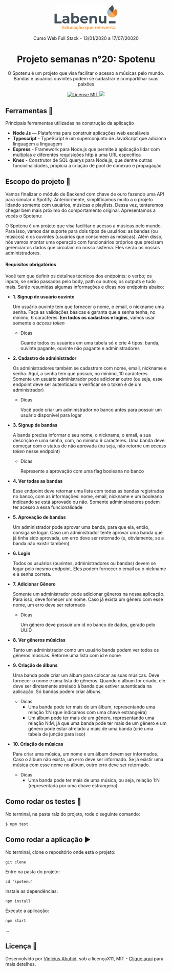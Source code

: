 <p align="center">
<img src="./assets/Labenu.png" alt="slogan Labenu" width="200px">
</p>

<p align="center">Curso Web Full Stack - 13/01/2020 a 17/07/20020</p>


<h1 align="center">
Projeto semanas n°20: Spotenu
</h1>

<p align="center">O Spotenu é um projeto que visa facilitar o acesso a músicas pelo mundo. Bandas e usuários ouvintes podem se cadastrar e compartilhar suas paixões</p>

<p align="center">
  <a href="https://opensource.org/licenses/MIT">
    <img src="https://img.shields.io/badge/License-MIT-blue.svg" alt="License MIT">
    <img src="https://img.shields.io/badge/tests-15%20tests%2015%20passed-green">
  </a>
</p>

## Ferramentas :wrench:
Principais ferramentas utilizadas na construção da aplicação

- **Node Js** — Plataforma para construir aplicações web escaláveis
- **Typescript** - TypeScript é um superconjunto de JavaScript que adiciona linguagem a linguagem
- **Express** - Framework para Node.js que permite à aplicação lidar com multiplas e diferentes requisições http à uma URL específica
- **Knex** - Construtor de SQL querys para Node.js, que dentre outras funciolnalidades, propicia a criação de pool de conexao e propagação

## Escopo do projeto :pushpin:
Vamos finalizar o módulo de Backend com chave de ouro fazendo uma API para simular o Spotify. Anteriormente, simplificamos muito a o projeto lidando somente com usuários, músicas e playlists. Dessa vez, tentaremos chegar bem mais próximo do comportamento original. Apresentamos a vocês o Spotenu:

O Spotenu é um projeto que visa facilitar o acesso a músicas pelo mundo. Para isso, vamos dar suporte para dois tipos de usuários: as bandas (ou músicos) e os ouvintes (usuários que consomem as músicas). Além disso, nós vamos montar uma operação com funcionários próprios que precisam gerenciar os dados que circulam no nosso sistema. Eles serão os nossos administradores.

#### Requisitos obrigatórios ####
Você tem que definir os detalhes técnicos dos endpoints: o verbo; os inputs; se serão passados pelo body, path ou outros; os outputs e tudo mais. Serão resumidas algumas informações e dicas nos endpoints abaixo:

- **1. Signup de usuário ouvinte**

    Um usuário ouvinte tem que fornecer o nome, o email, o nickname uma senha. Faça as validações básicas e garanta que a senha tenha, no mínimo, 6 caracteres. **Em todos os cadastros e logins**, vamos usar somente o *access token*

    - Dicas

        Guarde todos os usuários em uma tabela só e crie 4 tipos: banda, ouvinte pagante, ouvinte não pagante e administradores

- **2. Cadastro de administrador**

    Os administradores também se cadastram com nome, email, nickname e senha. Aqui, a senha tem que possuir, no mínimo, 10 carácteres. Somente um usuário administrador pode adicionar outro (ou seja, esse endpoint deve ser autenticado e verificar se o token é de um administrador)

    - Dicas

        Você pode criar um administrador no banco antes para possuir um usuário disponível para logar

- **3. Signup de bandas**

    A banda precisa informar o seu nome, o nickname, o email, a sua descrição e uma senha, com, no mínimo 6 caracteres. Uma banda deve começar com o status de não aprovada (ou seja, não retorne um *access token* nesse endpoint)

    - Dicas

        Represente a aprovação com uma flag booleana no banco 

     

- **4. Ver todas as bandas**

    Esse endpoint deve retornar uma lista com todas as bandas registradas no banco, com as informações: nome, email,  nickname e um booleano indicando se está aprovado ou não. Somente administradores podem ter acesso a essa funcionalidade

- **5. Aprovação de bandas**

    Um administrador pode aprovar uma banda, para que ela, então, consiga se logar. Caso um administrador tente aprovar uma banda que já tinha sido aprovada, um erro deve ser retornado (e, obviamente, se a banda não existir também).

- **6. Login**

    Todos os usuários (ouvintes, administradores ou bandas) devem se logar pelo mesmo endpoint. Eles podem fornecer o email ou o nickname e a senha correta. 

- **7. Adicionar Gênero**

    Somente um administrador pode adicionar gêneros na nossa aplicação. Para isso, deve fornecer um nome. Caso já exista um gênero com esse nome, um erro deve ser retornado

    - Dicas

        Um gênero deve possuir um id no banco de dados, gerado pelo UUID

- **8. Ver gêneros músicias**

    Tanto um administrador como um usuário banda podem ver todos os gêneros músicas. Retorne uma lista com id e nome

- **9. Criação de álbuns**

    Uma banda pode criar um álbum para colocar as suas músicas. Deve fornecer o nome e uma lista de gêneros. Quando o álbum for criado, ele deve ser diretamente atrelado à banda que estiver autenticada na aplicação. Só bandas podem criar álbuns.

    - Dicas
        - Uma banda pode ter mais de um álbum, representando uma relação 1:N (que indicamos com uma chave estrangeira)
        - Um álbum pode ter mais de um gênero, representando uma relação N:M, já que uma banda pode ter mais de um gênero e um gênero pode estar atrelado a mais de uma banda (crie uma tabela de junção para isso)

- **10. Criação de músicas**

    Para criar uma música, um nome e um álbum devem ser informados. Caso o álbum não exista, um erro deve ser informado. Se já existir uma música com esse nome no álbum, outro erro deve ser retornado. 

    - Dicas
        - Uma banda pode ter mais de uma música, ou seja, relação 1:N (representada por uma chave estrangeira)

## Como rodar os testes :microscope:

No terminal, na pasta raíz do projeto, rode o seguinte comando:

```
$ npm test 
```

## Como rodar a aplicação :arrow_forward:

No terminal, clone o repositório onde está o projeto:
```
git clone 
```
Entre na pasta do projeto:
```
cd 'spotenu'
```
Instale as dependências:
```
npm install
```
Execute a aplicação:
```
npm start 
```

... 

## Licença :page_with_curl:

Desenvolvido por [Vinícius Abuhid](https://github.com/ViniciusAbuhid), sob a licençaX11, MIT - [Clique aqui](https://opensource.org/licenses/MIT) para mais detelhes.
